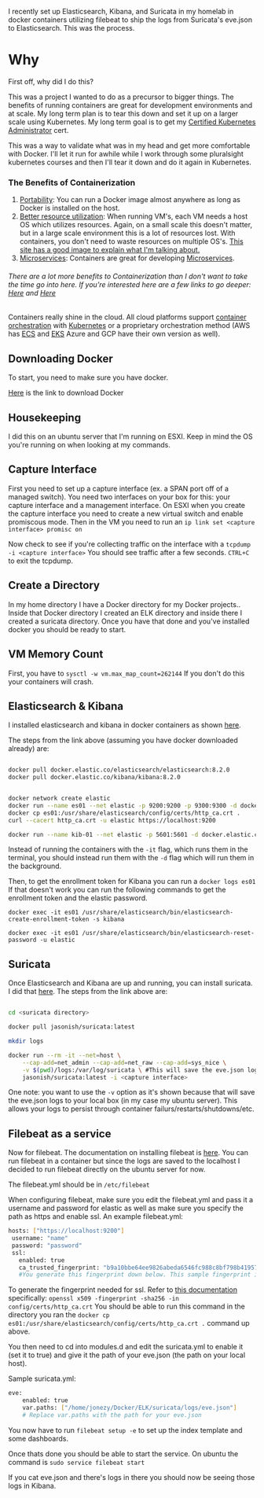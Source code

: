 I recently set up Elasticsearch, Kibana, and Suricata in my homelab in docker containers utilizing filebeat to ship the logs from Suricata's eve.json to Elasticsearch. This was the process.

# Why

First off, why did I do this?

This was a project I wanted to do as a precursor to bigger things. The benefits of running containers are great for development environments and at scale. My long term plan is to tear this down and set it up on a larger scale using Kubernetes. My long term goal is to get my [Certified Kubernetes Administrator](https://www.cncf.io/certification/cka/) cert.

This was a way to validate what was in my head and get more comfortable with Docker. I'll let it run for awhile while I work through some pluralsight kubernetes courses and then I'll tear it down and do it again in Kubernetes.

### The Benefits of Containerization

  1. <ins>Portability</ins>: You can run a Docker image almost anywhere as long as Docker is installed on the host.
  2. <ins>Better resource utilization</ins>: When running VM's, each VM needs a host OS which utilizes resources. Again, on a small scale this doesn't matter, but in a large scale environment this is a lot of resources lost. With containers, you don't need to waste resources on multiple OS's. [This site has a good image to explain what I'm talking about.](https://www.google.com/url?sa=i&url=https%3A%2F%2Fwww.sdxcentral.com%2Fcloud%2Fcontainers%2Fdefinitions%2Fcontainers-vs-vms%2F&psig=AOvVaw3ERCyu7z_SDJGz7XCEmSbo&ust=1652019873455000&source=images&cd=vfe&ved=0CAwQjRxqFwoTCKCQ2ODLzfcCFQAAAAAdAAAAABAJ)
  3. <ins>Microservices</ins>: Containers are great for developing [Microservices](https://www.redhat.com/en/topics/microservices/what-are-microservices).
  ###### There are a lot more benefits to Containerization than I don't want to take the time go into here. If you're interested here are a few links to go deeper: [Here](https://www.ibm.com/cloud/blog/the-benefits-of-containerization-and-what-it-means-for-you) and [Here](https://www.veritis.com/blog/7-key-containerization-benefits-for-your-it-business/)

Containers really shine in the cloud. All cloud platforms support [container orchestration](https://www.vmware.com/topics/glossary/content/container-orchestration.html#:~:text=Container%20orchestration%20is%20the%20automation,networking%2C%20load%20balancing%20and%20more.) with [Kubernetes](https://kubernetes.io/docs/concepts/overview/what-is-kubernetes/) or a proprietary orchestration method (AWS has [ECS](https://aws.amazon.com/ecs/) and [EKS](https://aws.amazon.com/eks/) Azure and GCP have their own version as well).



## Downloading Docker

To start, you need to make sure you have docker.

[Here](https://docs.docker.com/engine/install/) is the link to download Docker

## Housekeeping
I did this on an ubuntu server that I'm running on ESXI. Keep in mind the OS you're running on when looking at my commands.

## Capture Interface
First you need to set up a capture interface (ex. a SPAN port off of a managed switch). You need two interfaces on your box for this: your capture interface and a management interface. On ESXI when you create the capture interface you need to create a new virtual switch and enable promiscous mode. Then in the VM you need to run an `ip link set <capture interface> promisc on`

Now check to see if you're collecting traffic on the interface with a `tcpdump -i <capture interface>` You should see traffic after a few seconds. `CTRL+C` to exit the tcpdump.

## Create a Directory

In my home directory I have a Docker directory for my Docker projects.. Inside that Docker directory I created an ELK directory and inside there I created a suricata directory. Once you have that done and you've installed docker you should be ready to start.



## VM Memory Count
First, you have to `sysctl -w vm.max_map_count=262144` If you don't do this your containers will crash.

## Elasticsearch & Kibana
I installed elasticsearch and kibana in docker containers as shown [here](https://www.elastic.co/guide/en/elasticsearch/reference/current/docker.html).

The steps from the link above (assuming you have docker downloaded already) are:
```bash

docker pull docker.elastic.co/elasticsearch/elasticsearch:8.2.0
docker pull docker.elastic.co/kibana/kibana:8.2.0


docker network create elastic
docker run --name es01 --net elastic -p 9200:9200 -p 9300:9300 -d docker.elastic.co/elasticsearch/elasticsearch:8.2.0
docker cp es01:/usr/share/elasticsearch/config/certs/http_ca.crt .
curl --cacert http_ca.crt -u elastic https://localhost:9200

docker run --name kib-01 --net elastic -p 5601:5601 -d docker.elastic.co/kibana/kibana:8.2.0
```

Instead of running the containers with the `-it` flag, which runs them in the terminal, you should instead run them with the `-d` flag which will run them in the background.

Then, to get the enrollment token for Kibana you can run a `docker logs es01` If that doesn't work you can run the following commands to get the enrollment token and the elastic password.

`docker exec -it es01 /usr/share/elasticsearch/bin/elasticsearch-create-enrollment-token -s kibana`


`docker exec -it es01 /usr/share/elasticsearch/bin/elasticsearch-reset-password -u elastic`


## Suricata
Once Elasticsearch and Kibana are up and running, you can install suricata. I did that [here](https://github.com/jasonish/docker-suricata).
The steps from the link above are:

```bash

cd <suricata directory>

docker pull jasonish/suricata:latest

mkdir logs

docker run --rm -it --net=host \
    --cap-add=net_admin --cap-add=net_raw --cap-add=sys_nice \
    -v $(pwd)/logs:/var/log/suricata \ #This will save the eve.json logs to your local box in your current directory/logs. This ensures that your logs persist outside of the container to survive container restarts/shutdowns/etc.
	jasonish/suricata:latest -i <capture interface>

```

One note: you want to use the `-v` option as it's shown because that will save the eve.json logs to your local box (in my case my ubuntu server). This allows your logs to persist through container failurs/restarts/shutdowns/etc.

## Filebeat as a service
Now for filebeat. The documentation on installing filebeat is [here](https://www.elastic.co/guide/en/beats/filebeat/current/filebeat-installation-configuration.html). You can run filebeat in a container but since the logs are saved to the localhost I decided to run filebeat directly on the ubuntu server for now.

The filebeat.yml should be in `/etc/filebeat`

 When configuring filebeat, make sure you edit the filebeat.yml and pass it a username and password for elastic as well as make sure you specify the path as https and enable ssl. An example filebeat.yml:
 ```bash
 hosts: ["https://localhost:9200"]
  username: "name"
  password: "password"
  ssl:
    enabled: true
    ca_trusted_fingerprint: "b9a10bbe64ee9826abeda6546fc988c8bf798b41957c33d05db736716513dc9c"
    #You generate this fingerprint down below. This sample fingerprint is what elastic provides as an example. You shouldn't post you fingerprint anywhere as a best practice.
 ```

To generate the fingerprint needed for ssl. Refer to [this documentation](https://www.elastic.co/guide/en/elasticsearch/reference/8.0/configuring-stack-security.html#_connect_clients_to_elasticsearch_5) specifically: `openssl x509 -fingerprint -sha256 -in config/certs/http_ca.crt` You should be able to run this command in the directory you ran the `docker cp es01:/usr/share/elasticsearch/config/certs/http_ca.crt .` command up above.


You then need to cd into modules.d and edit the suricata.yml to enable it (set it to true) and give it the path of your eve.json (the path on your local host).

Sample suricata.yml:

```bash
eve:
    enabled: true
    var.paths: ["/home/jonezy/Docker/ELK/suricata/logs/eve.json"]
    # Replace var.paths with the path for your eve.json

```

You now have to run `filebeat setup -e` to set up the index template and some dashboards.

Once thats done you should be able to start the service. On ubuntu the command is `sudo service filebeat start`

If you cat eve.json and there's logs in there you should now be seeing those logs in Kibana.
